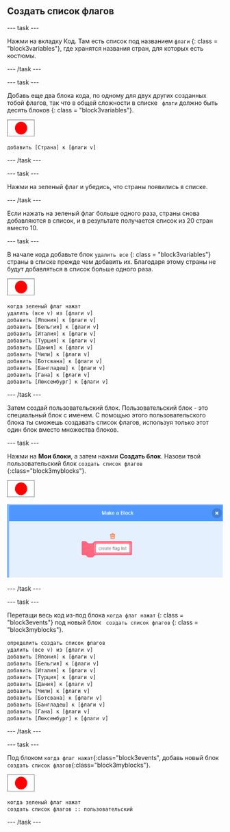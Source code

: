 ## Создать список флагов

\--- task \---

Нажми на вкладку Код. Там есть список под названием ` флаги ` {: class = "block3variables"}, где хранятся названия стран, для которых есть костюмы.

\--- /task \---

\--- task \---

Добавь еще два блока кода, по одному для двух других созданных тобой флагов, так что в общей сложности в списке ` флаги` должно быть десять блоков {: class = "block3variables"}.

![Спрайт флага](images/flag-sprite.png)

```blocks3
добавить [Страна] к [флаги v]
```

\--- /task \---

\--- task \---

Нажми на зеленый флаг и убедись, что страны появились в списке.

\--- /task \---

Если нажать на зеленый флаг больше одного раза, страны снова добавляются в список, и в результате получается список из 20 стран вместо 10.

\--- task \---

В начале кода добавьте блок ` удалить все ` {: class = "block3variables"} страны в списке прежде чем добавить их. Благодаря этому страны не будут добавляться в список больше одного раза.

![Спрайт флага](images/flag-sprite.png)

```blocks3
когда зеленый флаг нажат
удалить (все v) из [флаги v]
добавить [Япония] к [флаги v]
добавить [Бельгия] к [флаги v]
добавить [Италия] к [флаги v]
добавить [Турция] к [флаги v]
добавить [Дания] к [флаги v]
добавить [Чили] к [флаги v]
добавить [Ботсвана] к [флаги v]
добавить [Бангладеш] к [флаги v]
добавить [Гана] к [флаги v]
добавить [Люксембург] к [флаги v]
```

\--- /task \---

Затем создай пользовательский блок. Пользовательский блок - это специальный блок с именем. С помощью этого пользовательского блока ты сможешь создавать список флагов, используя только этот один блок вместо множества блоков.

\--- task \---

Нажми на **Мои блоки**, а затем нажми **Создать блок**. Назови твой пользовательский блок ` создать список флагов ` {:class="block3myblocks"}.

![Спрайт флага](images/flag-sprite.png)

![Добавить блок](images/add-block.png)

\--- /task \---

\--- task \---

Перетащи весь код из-под блока ` когда флаг нажат ` {: class = "block3events"} под новый блок ` создать список флагов` {: class = "block3myblocks"}.

```blocks3
определить создать список флагов
удалить (все v) из [флаги v]
добавить [Япония] к [флаги v]
добавить [Бельгия] к [флаги v]
добавить [Италия] к [флаги v]
добавить [Турция] к [флаги v]
добавить [Дания] к [флаги v]
добавить [Чили] к [флаги v]
добавить [Ботсвана] к [флаги v]
добавить [Бангладеш] к [флаги v]
добавить [Гана] к [флаги v]
добавить [Люксембург] к [флаги v]
```

\--- /task \---

\--- task \---

Под блоком `когда флаг нажат`{:class="block3events", добавь новый блок `создать список флагов`{:class="block3myblocks"}.

![Спрайт флага](images/flag-sprite.png)

```blocks3
когда зеленый флаг нажат
создать список флагов :: пользовательский
```

\--- /task \---